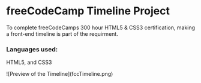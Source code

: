 <h1>freeCodeCamp Timeline Project</h1>
<p>
To complete freeCodeCamps 300 hour HTML5 & CSS3 certification, making a front-end timeline is part of the requirment. 
</p>
<p><h3>Languages used: </h3> HTML5, and CSS3</p>
![Preview of the Timeline](fccTimeline.png)